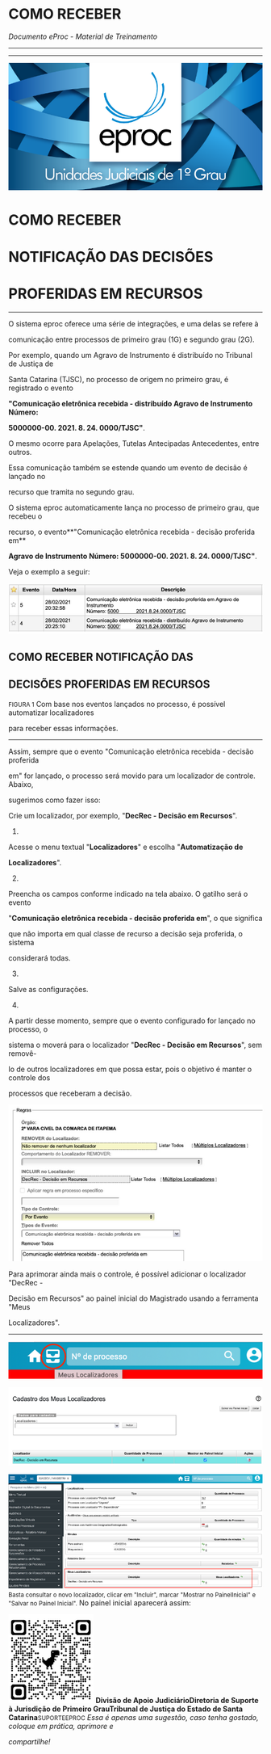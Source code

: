 # COMO RECEBER

*Documento eProc - Material de Treinamento*

---

---

![Imagem Imagem_2238](../imgs/Imagem_2238.png)

# COMO RECEBER

# NOTIFICAÇÃO DAS DECISÕES

# PROFERIDAS EM RECURSOS


---

O sistema eproc oferece uma série de integrações, e uma delas se refere à

comunicação entre processos de primeiro grau (1G) e segundo grau (2G).

Por exemplo, quando um Agravo de Instrumento é distribuído no Tribunal de Justiça de

Santa Catarina (TJSC), no processo de origem no primeiro grau, é registrado o evento

**"Comunicação eletrônica recebida - distribuído Agravo de Instrumento Número:**

**5000000-00. 2021. 8. 24. 0000/TJSC"**.

O mesmo ocorre para Apelações, Tutelas Antecipadas Antecedentes, entre outros.

Essa comunicação também se estende quando um evento de decisão é lançado no

recurso que tramita no segundo grau.

O sistema eproc automaticamente lança no processo de primeiro grau, que recebeu o

recurso, o evento**"Comunicação eletrônica recebida - decisão proferida em**

**Agravo de Instrumento Número: 5000000-00. 2021. 8. 24. 0000/TJSC"**.

Veja o exemplo a seguir:

![Imagem Imagem_3185](../imgs/Imagem_3185.png)

## COMO RECEBER NOTIFICAÇÃO DAS

## DECISÕES PROFERIDAS EM RECURSOS
<small>FIGURA 1</small>
Com base nos eventos lançados no processo, é possível automatizar localizadores

para receber essas informações.


---

Assim, sempre que o evento "Comunicação eletrônica recebida - decisão proferida

em" for lançado, o processo será movido para um localizador de controle. Abaixo,

sugerimos como fazer isso:

Crie um localizador, por exemplo, "**DecRec - Decisão em Recursos**".

1.

Acesse o menu textual "**Localizadores**" e escolha "**Automatização de**

**Localizadores**".

2.

Preencha os campos conforme indicado na tela abaixo. O gatilho será o evento

"**Comunicação eletrônica recebida - decisão proferida em**", o que significa

que não importa em qual classe de recurso a decisão seja proferida, o sistema

considerará todas.

3.

Salve as configurações.

4.

A partir desse momento, sempre que o evento configurado for lançado no processo, o

sistema o moverá para o localizador "**DecRec - Decisão em Recursos**", sem removê-

lo de outros localizadores em que possa estar, pois o objetivo é manter o controle dos

processos que receberam a decisão.

![Imagem Imagem_3186](../imgs/Imagem_3186.png)

Para aprimorar ainda mais o controle, é possível adicionar o localizador "DecRec -

Decisão em Recursos" ao painel inicial do Magistrado usando a ferramenta "Meus

Localizadores".


---

![Imagem Imagem_3187](../imgs/Imagem_3187.png)

![Imagem Imagem_3188](../imgs/Imagem_3188.png)

![Imagem Imagem_3189](../imgs/Imagem_3189.png)
<small>Basta consultar o novo localizador, clicar em "Incluir", marcar "Mostrar no Painel</small><small>Inicial" e "Salvar no Painel Inicial".</small>
No painel inicial aparecerá assim:

![Imagem Imagem_2264](../imgs/Imagem_2264.png)
**Divisão de Apoio Judiciário****Diretoria de Suporte à Jurisdição de Primeiro Grau****Tribunal de Justiça do Estado de Santa Catarina**<small>SUPORTE</small><small>EPROC</small>
*Essa é apenas uma sugestão, caso tenha gostado, coloque em prática, aprimore e*

*compartilhe!*
